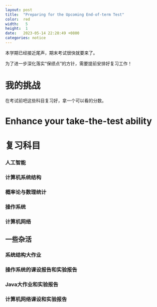 ```yaml
---
layout: post
title:  "Preparing for the Upcoming End-of-term Test"
color:  red
width:   5
height:  1
date:   2023-05-14 22:28:49 +0800
categories: notice
---
```



本学期已经接近尾声，期末考试很快就要来了。

为了进一步深化落实“保绩点”的方针，需要提前安排好复习工作！

# 我的挑战
在考试前吧这些科目复习好，拿一个可以看的分数。


# Enhance your take-the-test ability



# 复习科目

### 人工智能

### 计算机系统结构

### 概率论与数理统计

### 操作系统

### 计算机网络


## 一些杂活

### 系统结构大作业

### 操作系统的课设报告和实验报告


### Java大作业和实验报告


### 计算机网络课设和实验报告
